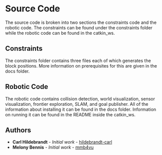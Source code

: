 # Source Code

The source code is broken into two sections the constraints code and the robotic code. The constraints can be found under the constraints folder while the robotic code can be found in the catkin_ws.

## Constraints

The constraints folder contains three files each of which generates the block positions. More information on prerequisites for this are given in the docs folder.

## Robotic Code

The robotic code contains collision detection, world visualization, sensor visualization, frontier exploration, SLAM, and goal publisher. All of the information about installing it can be found in the docs folder. Information on running it can be found in the README inside the catkin_ws.

## Authors

* **Carl Hildebrandt** - *Initial work* - [hildebrandt-carl](https://github.com/hildebrandt-carl)
* **Melony Bennis** - *Initial work* - [mmb4vu](https://github.com/mmb4vu)
